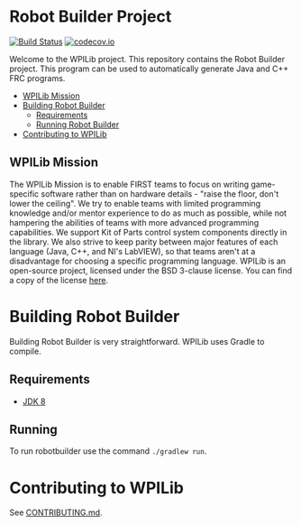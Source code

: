 # Robot Builder Project
[![Build Status](https://travis-ci.org/wpilibsuite/RobotBuilder.svg?branch=master)](https://travis-ci.org/wpilibsuite/RobotBuilder)
[![codecov.io](http://codecov.io/github/wpilibsuite/RobotBuilder/coverage.svg?branch=master)](http://codecov.io/github/Wwpilibsuite/RobotBuilder?branch=master)

Welcome to the WPILib project. This repository contains the Robot Builder project. This program can be used to automatically generate Java and C++ FRC programs.

- [WPILib Mission](#wpilib-mission)
- [Building Robot Builder](#building-wpilib)
    - [Requirements](#requirements)
    - [Running Robot Builder](#running)
- [Contributing to WPILib](#contributing-to-wpilib)

## WPILib Mission

The WPILib Mission is to enable FIRST teams to focus on writing game-specific software rather than on hardware details - "raise the floor, don't lower the ceiling". We try to enable teams with limited programming knowledge and/or mentor experience to do as much as possible, while not hampering the abilities of teams with more advanced programming capabilities. We support Kit of Parts control system components directly in the library. We also strive to keep parity between major features of each language (Java, C++, and NI's LabVIEW), so that teams aren't at a disadvantage for choosing a specific programming language. WPILib is an open-source project, licensed under the BSD 3-clause license. You can find a copy of the license [here](BSD_License_for_WPILib_code.txt).

# Building Robot Builder

Building Robot Builder is very straightforward. WPILib uses Gradle to compile.

## Requirements
- [JDK 8](http://www.oracle.com/technetwork/java/javase/downloads/index.html)

## Running

To run robotbuilder use the command `./gradlew run`.

# Contributing to WPILib

See [CONTRIBUTING.md](CONTRIBUTING.md).
